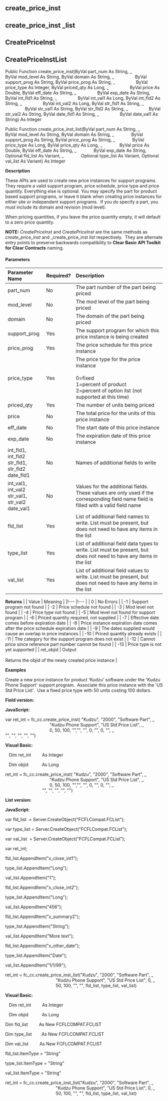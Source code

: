 create_price_inst
-------------------

create_price_inst _list
-------------------------

CreatePriceInst
---------------

CreatePriceInstList
-------------------

Public Function create_price_inst(ByVal part_num As String, _
                ByVal mod_level As String, ByVal domain As String, _
                ByVal support_prog As String, ByVal price_prog As String, _
                ByVal price_type As Integer, ByVal priced_qty As Long, _
                ByVal price As Double, ByVal eff_date As String, _
                ByVal exp_date As String, ByVal int_fld1 As String, _
                ByVal int_val1 As Long, ByVal int_fld2 As String, _
                ByVal int_val2 As Long, ByVal str_fld1 As String, _
                ByVal str_val1 As String, ByVal str_fld2 As String, _
                ByVal str_val2 As String, ByVal date_fld1 As String, _
                ByVal date_val1 As String) As Integer

Public Function create_price_inst_list(ByVal part_num As String, _
             ByVal mod_level As String, ByVal domain As String, _
             ByVal support_prog As String, ByVal price_prog As String, _
             ByVal price_type As Long, ByVal price_qty As Long, _
             ByVal price As Double, ByVal eff_date As String, _
             ByVal exp_date As String, Optional fld_list As Variant, _
             Optional type_list As Variant, Optional val_list As Variant) As Integer

**Description**

These APIs are used to create new price instances for support programs. They require a valid support program, price schedule, price type and price quantity. Everything else is optional. You may specify the part for product based support programs, or leave it blank when creating price instances for either site or independent support programs.  If you do specify a part, you must include its domain and revision (mod level).

When pricing quantities, if you leave the price quantity empty, it will default to a zero price quantity.

**NOTE:** _CreatePriceInst_ and _CreatePriceInst_ are the same methods as _create_price_inst_ and _create_price_inst _list_ respectively.  They are alternate entry points to preserve backwards compatibility to **Clear Basic API Toolkit for Clear Contracts** naming.

#### Parameters

| Parameter Name | Required? | Description |
|:--- |:--- |:--- |
| part_num | No | The part number of the part being priced |
| mod_level | No | The mod level of the part being priced |
| domain | No | The domain of the part being priced |
| support_prog | Yes | The support program for which this price instance is being created |
| price_prog | Yes | The price schedule for this price instance |
| price_type | Yes | The price type for the price instance<br><br>0=fixed<br>1=percent of product<br>2=percent of option list (not supported at this time) |
| priced_qty | Yes | The number of units being priced |
| price | No | The total price for the units of this price instance |
| eff_date | No | The start date of this price instance |
| exp_date | No | The expiration date of this price instance |
| int_fld1, int_fld2<br>str_fld1, str_fld2<br>date_fld1 | No | Names of additional fields to write |
| int_val1, int_val2<br>str_val1, str_val2<br>date_val1 | No | Values for the additional fields. These values are only used if the corresponding field name field is filled with a valid field name |
| fld_list | Yes | List of additional field names to write. List must be present, but does not need to have any items in the list |
| type_list | Yes | List of additional field data types to write. List must be present, but does not need to have any items in the list |
| val_list | Yes | List of additional field values to write. List must be present, but does not need to have any items in the list |

**Returns**
 |
| Value |  Meaning |
|!--- |!--- |
| 0 | No Errors |
| -1 | Support program not found |
| -2 | Price schedule not found |
| -3 | Mod level not found |
| -4 | Price type not found |
| -5 | Mod level not found for support program |
| -6 | Priced quantity required, not supplied |
| -7 | Effective date comes before expiration date |
| -8 | Price instance expiration date comes after the price schedule expiration date |
| -9 | The dates supplied would cause an overlap in price instances |
| -10 | Priced quantity already exists |
| -11 | The category for the support program does not exist |
| -12 | Cannot price since reference part number cannot be found |
| -13 | Price type is not yet supported |
| ret_objid | Output<br/><br/>Returns the objid of the newly created price instance |

**Examples**

Create a new price instance for product 'Kudzu' software under the 'Kudzu Phone Support' support program.  Associate this price instance with the 'US Std Price List'.  Use a fixed price type with 50 units costing 100 dollars.

**Field version:**

**JavaScript:**

var ret_int = fc_cc.create_price_inst( "Kudzu", "2000", "Software Part", _
                                    "Kudzu Phone Support", "US Std Price List", _
                                    0, 50, 100, "","", "", 0, "", 0, "", _
                                    "", "", "", "", "")

**Visual Basic:**

   Dim ret_int         As Integer

   Dim objid           As Long

ret_int = fc_cc.create_price_inst( "Kudzu", "2000", "Software Part", _
                                    "Kudzu Phone Support", "US Std Price List", _
                                    0, 50, 100, "","", "", 0, "", 0, "", _
                                    "", "", "", "", "")

**List version:**

**JavaScript:**

var fld_list  = Server.CreateObject("FCFLCompat.FCList");

var type_list = Server.CreateObject("FCFLCompat.FCList");

var val_list  = Server.CreateObject("FCFLCompat.FCList");

var ret_int;

fld_list.AppendItem("x_close_int1");

type_list.AppendItem("Long");

val_list.AppendItem("1");

fld_list.AppendItem("x_close_int2");

type_list.AppendItem("Long");

val_list.AppendItem("456");

fld_list.AppendItem("x_summary2");

type_list.AppendItem("String");

val_list.AppendItem("More text");

fld_list.AppendItem("x_other_date");

type_list.AppendItem("Date");

val_list.AppendItem("1/1/99");

ret_int = fc_cc.create_price_inst_list("Kudzu", "2000", "Software Part", _
                                         "Kudzu Phone Support", "US Std Price List", 0, _
                                         50, 100, "", "", fld_list, type_list, val_list)

 **Visual Basic:**

   Dim ret_int         As Integer

   Dim objid           As Long

 Dim fld_list         As New FCFLCOMPAT.FCLIST

 Dim type_list        As New FCFLCOMPAT.FCLIST

 Dim val_list         As New FCFLCOMPAT.FCLIST

 fld_list.ItemType = "String"

 type_list.ItemType = "String"

 val_list.ItemType = "String"

ret_int = fc_cc.create_price_inst_list("Kudzu", "2000", "Software Part", _
                                         "Kudzu Phone Support", "US Std Price List", 0, _
                                         50, 100, "", "", fld_list, type_list, val_list)